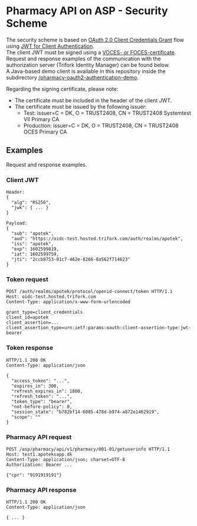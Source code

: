 # Pharmacy API on ASP - Security Scheme

The security scheme is based on [OAuth 2.0 Client Credentials Grant](https://tools.ietf.org/html/rfc6749#section-4.4) flow using [JWT for Client Authentication](https://tools.ietf.org/html/rfc7523#section-2.2). \
The client JWT must be signed using a [VOCES- or FOCES-certificate](https://www.nemid.nu/dk-da/om-nemid/historien_om_nemid/oces-standarden/oces-certifikatpolitikker/). \
Request and response examples of the communication with the authorization server (Trifork Identity Manager) can be found below. \
A Java-based demo client is available in this repository inside the subdirectory [/pharmacy-oauth2-authentication-demo](./pharmacy-oauth2-authentication-demo).

Regarding the signing certificate, please note:
- The certificate must be included in the header of the client JWT.
- The certificate must be issued by the following issuer:
    - Test: issuer=C = DK, O = TRUST2408, CN = TRUST2408 Systemtest VII Primary CA
    - Production: issuer=C = DK, O = TRUST2408, CN = TRUST2408 OCES Primary CA

## Examples

Request and response examples.

### Client JWT

```
Header:
{
  "alg": "RS256",
  "jwk": { ... }
}

Payload:
{
  "sub": "apotek",
  "aud": "https://oidc-test.hosted.trifork.com/auth/realms/apotek",
  "iss": "apotek",
  "exp": 1602599819,
  "iat": 1602599759,
  "jti": "2ccb8753-01c7-462e-8266-8a562f714623"
}
```

### Token request

```
POST /auth/realms/apotek/protocol/openid-connect/token HTTP/1.1
Host: oidc-test.hosted.trifork.com
Content-Type: application/x-www-form-urlencoded

grant_type=client_credentials
client_id=apotek
client_assertion=...
client_assertion_type=urn:ietf:params:oauth:client-assertion-type:jwt-bearer
```

### Token response

```
HTTP/1.1 200 OK
Content-Type: application/json

{
  "access_token": "...",
  "expires_in": 300,
  "refresh_expires_in": 1800,
  "refresh_token": "...",
  "token_type": "bearer",
  "not-before-policy": 0,
  "session_state": "b782bf14-6085-478d-b974-a872e1462919",
  "scope": ""
}
```

### Pharmacy API request

```
POST /asp/pharmacy/api/v1/pharmacy/001-01/getuserinfo HTTP/1.1
Host: test1.apoteksapp.dk
Content-Type: application/json; charset=UTF-8
Authorization: Bearer ...

{"cpr": "9191919191"}
```

### Pharmacy API response

```
HTTP/1.1 200 OK
Content-Type: application/json

{ ... }
```


